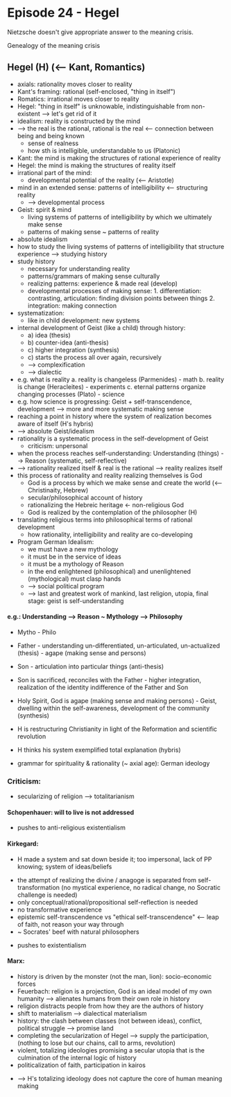 # Episode 24 - Hegel

Nietzsche doesn't give appropriate answer to the meaning crisis.

Genealogy of the meaning crisis

## Hegel (H) (<-- Kant, Romantics)
+ axials: rationality moves closer to reality
+ Kant's framing: rational (self-enclosed, "thing in itself")
+ Romatics: irrational moves closer to reality
+ Hegel: "thing in itself" is unknowable, indistinguishable from non-existent --> let's get rid of it
+ idealism: reality is constructed by the mind
+ --> the real is the rational, rational is the real <-- connection between being and being known
    + sense of realness
    + how sth is intelligible, understandable to us (Platonic)
+ Kant: the mind is making the structures of rational experience of reality
+ Hegel: the mind is making the structures of reality itself
+ irrational part of the mind:
    + developmental potential of the reality (<-- Aristotle)
+ mind in an extended sense: patterns of intelligibility <-- structuring reality
    + --> developmental process
+ Geist: spirit & mind
    + living systems of patterns of intelligibility by which we ultimately make sense
    + patterns of making sense ~ patterns of reality
+ absolute idealism
+ how to study the living systems of patterns of intelligibility that structure experience --> studying history
+ study history
    + necessary for understanding reality
    + patterns/grammars of making sense culturally
    + realizing patterns: experience & made real (develop)
    + developmental processes of making sense:
          1. differentiation: contrasting, articulation: finding division points between things
          2. integration: making connection
+ systematization:
    + like in child development: new systems
+ internal development of Geist (like a child) through history:
     + a) idea (thesis) 
     + b) counter-idea (anti-thesis)
     + c) higher integration (synthesis)
     + c) starts the process all over again, recursively
     + --> complexification
     + --> dialectic
+ e.g. what is reality
    a. reality is changeless (Parmenides) - math
    b. reality is change (Heracleites) - experiments
    c. eternal patterns organize changing processes (Plato) - science
+ e.g. how science is progressing: Geist
       + self-transcendence, development --> more and more systematic making sense
+ reaching a point in history where the system of realization becomes aware of itself (H's hybris)
+ --> absolute Geist/idealism
+ rationality is a systematic process in the self-development of Geist
    + criticism: unpersonal
+ when the process reaches self-understanding: Understanding (things) --> Reason (systematic, self-reflective)
+ --> rationality realized itself & real is the rational --> reality realizes itself
+ this process of rationality and reality realizing themselves is God
    + God is a process by which we make sense and create the world (<-- Christinaity, Hebrew)
    + secular/philosophical account of history
    + rationalizing the Hebreic heritage <- non-religious God
    + God is realized by the contemplation of the philosopher (H)
+ translating religious terms into philosophical terms of rational development
    + how rationality, intelligibility and reality are co-developing
+ Program German Idealism:
    + we must have a new mythology
    + it must be in the service of ideas
    + it must be a mythology of Reason
    + in the end enlightened (philosophical) and unenlightened (mythological) must clasp hands
    + --> social political program
    + --> last and greatest work of mankind, last religion, utopia, final stage: geist is self-understanding

#### e.g.: Understanding --> Reason ~ Mythology --> Philosophy
+ Mytho - Philo
+ Father - understanding un-differentiated, un-articulated, un-actualized (thesis) - agape (making sense and persons)
+ Son - articulation into particular things (anti-thesis)
+ Son is sacrificed, reconciles with the Father - higher integration, realization of the identity indifference of the Father and Son
+ Holy Spirit, God is agape (making sense and making persons) - Geist, dwelling within the self-awareness, development of the community (synthesis)

+ H is restructuring Christianity in light of the Reformation and scientific revolution
+ H thinks his system exemplified total explanation (hybris)
+ grammar for spirituality & rationality (~ axial age): German ideology

### Criticism:
+ secularizing of religion --> totalitarianism

#### Schopenhauer: will to live is not addressed 
   + pushes to anti-religious existentialism

#### Kirkegard: 
+ H made a system and sat down beside it; too impersonal, lack of PP knowing; system of ideas/beliefs
* the attempt of realizing the divine / anagoge is separated from self-transformation (no mystical experience, no radical change, no Socratic challenge is needed)
* only conceptual/rational/propositional self-reflection is needed
* no transformative experience
* epistemic self-transcendence vs "ethical self-transcendence" <-- leap of faith, not reason your way through
* ~  Socrates' beef with natural philosophers
+ pushes to existentialism

#### Marx:
* history is driven by the monster (not the man, lion): socio-economic forces
* Feuerbach: religion is a projection, God is an ideal model of my own humanity --> alienates humans from their own role in history
* religion distracts people from how they are the authors of history
* shift to materialism --> dialectical materialism
* history: the clash between classes (not between ideas), conflict, political struggle --> promise land
* completing the secularization of Hegel --> supply the participation, (nothing to lose but our chains,  call to arms, revolution)
* violent, totalizing ideologies promising a secular utopia that is the culmination of the internal logic of history
* politicalization of faith, participation in kairos
+ --> H's totalizing ideology does not capture the core of human meaning making